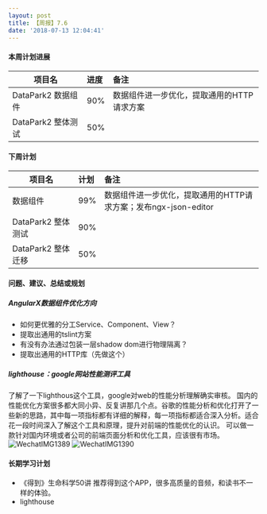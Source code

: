```yaml
---
layout: post
title: 【周报】7.6
date: '2018-07-13 12:04:41'
---
```


#### 本周计划进展

| 项目名         | 进度              | 备注  |
| ------------- |:----------------| :---------|
| DataPark2 数据组件 |  90% | 数据组件进一步优化，提取通用的HTTP请求方案 |
| DataPark2 整体测试 |  50% |  |


#### 下周计划

| 项目名         | 计划              | 备注  |
| ------------- |:----------------| :---------|
| 数据组件 | 99% | 数据组件进一步优化，提取通用的HTTP请求方案；发布ngx-json-editor |
| DataPark2 整体测试 |  90% |  |
| DataPark2 整体迁移 |  50% |  |


#### 问题、建议、总结或规划
##### AngularX数据组件优化方向
- 如何更优雅的分工Service、Component、View？
- 提取出通用的tslint方案
- 有没有办法通过包装一层shadow dom进行物理隔离？
- 提取出通用的HTTP库（先做这个）

##### lighthouse：google网站性能测评工具
了解了一下lighthous这个工具，google对web的性能分析理解确实审核。
国内的性能优化方案很多都大同小异、反复讲那几个点。谷歌的性能分析和优化打开了一些新的思路，其中每一项指标都有详细的解释，每一项指标都适合深入分析。适合花一段时间深入了解这个工具和原理，提升对前端的性能优化的认识。
可以做一款针对国内环境或者公司的前端页面分析和优化工具，应该很有市场。
![WechatIMG1389](/content/images/2018/07/WechatIMG1389.jpeg)
![WechatIMG1390](/content/images/2018/07/WechatIMG1390.jpeg)


#### 长期学习计划
- 《得到》生命科学50讲
推荐得到这个APP，很多高质量的音频，和读书不一样的体验。
- lighthouse
